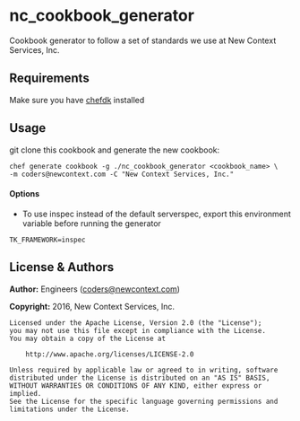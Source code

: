 # nc_cookbook_generator

Cookbook generator to follow a set of standards we use at New Context Services, Inc.

## Requirements
Make sure you have [chefdk](https://downloads.chef.io/chef-dk/) installed

## Usage

git clone this cookbook and generate the new cookbook:

```
chef generate cookbook -g ./nc_cookbook_generator <cookbook_name> \
-m coders@newcontext.com -C "New Context Services, Inc."
```

#### Options

- To use inspec instead of the default serverspec, export this environment variable before running the generator

```
TK_FRAMEWORK=inspec
```

## License & Authors
**Author:** Engineers ([coders@newcontext.com](mailto:coders@newcontext.com))

**Copyright:** 2016, New Context Services, Inc.

```
Licensed under the Apache License, Version 2.0 (the "License");
you may not use this file except in compliance with the License.
You may obtain a copy of the License at

    http://www.apache.org/licenses/LICENSE-2.0

Unless required by applicable law or agreed to in writing, software
distributed under the License is distributed on an "AS IS" BASIS,
WITHOUT WARRANTIES OR CONDITIONS OF ANY KIND, either express or implied.
See the License for the specific language governing permissions and
limitations under the License.
```
